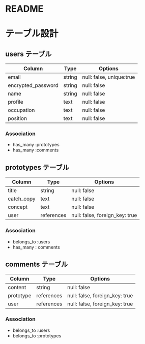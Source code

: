 # README


# テーブル設計

## users テーブル
| Column             | Type   | Options     |
| ------------------ | ------ | ----------- |
| email              | string | null: false, unique:true |
| encrypted_password | string | null: false |
| name               | string | null: false |
| profile            | text   | null: false |
| occupation         | text   | null: false |
| position           | text   | null: false |

### Association
- has_many :prototypes
- has_many :comments


## prototypes テーブル
| Column     | Type       | Options     |
| ---------- | ---------- | ----------- |
| title      | string     | null: false |
| catch_copy | text       | null: false |
| concept    | text       | null: false |
| user       | references | null: false, foreign_key: true |

### Association
- belongs_to :users
- has_many : comments

## comments テーブル
| Column     | Type       | Options     |
| ---------- | ---------- | ----------- |
| content      | string     | null: false |
| prototype  | references | null: false, foreign_key: true |
| user       | references | null: false, foreign_key: true |

### Association
- belongs_to :users
- belongs_to :prototypes